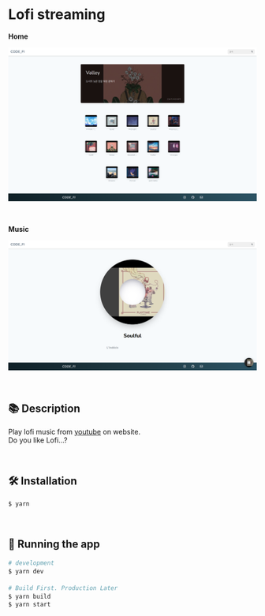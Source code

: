 # Lofi streaming

**Home**

![Home](docs/home.png)

<br/>

**Music**

![Music](docs/music.png)

<br/>

## 📚 Description

Play lofi music from [youtube](https://youtube.com) on website.
<br/>Do you like Lofi...?

<br/>

## 🛠️ Installation

```bash
$ yarn
```

<br/>

## 🚀 Running the app

```bash
# development
$ yarn dev

# Build First. Production Later
$ yarn build
$ yarn start
```
